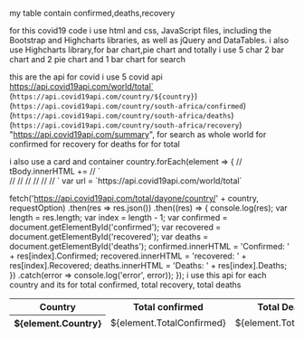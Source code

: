    my table contain confirmed,deaths,recovery
   <table id="tablebody" >
    <thead>
      <tr>
        <th>Country</th>
        <th>Total confirmed</th>
        <th>Total Deaths</th>
        <th>Total Recovered</th>
      </tr>
    for this  covid19 code i use  html and css, JavaScript files, including the Bootstrap and Highcharts libraries, as well as jQuery and DataTables.
 i also use  Highcharts library,for bar chart,pie chart and totally i use 5 char 2 bar chart and 2 pie chart and 1 bar  chart for search

   this are the api for covid i use 5 covid api 
    https://api.covid19api.com/world/total`
   (`https://api.covid19api.com/country/${country}`)
   (`https://api.covid19api.com/country/south-africa/confirmed`)
      (`https://api.covid19api.com/country/south-africa/deaths`)
      (`https://api.covid19api.com/country/south-africa/recovery`)
"https://api.covid19api.com/summary",
for search as whole world
for confirmed
for recovery
for deaths
for for total
 <div class="container"></div>
    <div id="charts"></div>
         <div id="table">
    <div class="container">
        <div class="row">
        </div>
      </div> 
      i also use a card and container 
         country.forEach(element => {
//     tBody.innerHTML +=
//         ` <tr class="table-" id="row">
//                         <th id='countryName'>${element.Country}</th>
//                         <td id="confirmed">${element.TotalConfirmed}</td>
//                         <td id="death">${element.TotalDeaths}</td>
//                         <td id="recovered">${element.TotalRecovered}</td>
//                         <td id="newConfirmed">${element.NewConfirmed}</td>
//                     </tr>`
         var url = `https://api.covid19api.com/world/total`

 fetch('https://api.covid19api.com/total/dayone/country/' + country, requestOption)
        .then(res => res.json())
        .then((res) => {
            console.log(res);
            var length = res.length;
            var index = length - 1;
            var confirmed = document.getElementById('confirmed');
            var recovered = document.getElementById('recovered');
            var deaths = document.getElementById('deaths');
            confirmed.innerHTML = 'Confirmed: ' + res[index].Confirmed;
            recovered.innerHTML = 'recovered: ' + res[index].Recovered;
            deaths.innerHTML = 'Deaths: ' + res[index].Deaths;
        })
        .catch(error => console.log('error', error));
                });
                i use this api for  each country and its for total  confirmed,  total  recovery, total deaths
                




      
